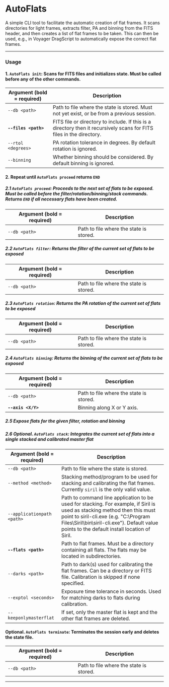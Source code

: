 
# AutoFlats
A simple CLI tool to facilitate the automatic creation of flat frames. It scans directories for light frames, extracts filter, PA and binning from the FITS header, and then creates a list of flat frames to be taken. This can then be used, e.g., in Voyager DragScript to automatically expose the correct flat frames.

---
### Usage

#### 1. `AutoFlats init`: Scans for FITS files and initializes state. Must be called before any of the other commands.
| Argument (bold = required) | Description                   |
|----------------------------|-------------------------------|
|`--db <path>` | Path to file where the state is stored. Must not yet exist, or be from a previous session. |
|<b>`--files <path>`</b> | FITS file or directory to include. If this is a directory then it recursively scans for FITS files in the directory. |
|`--rtol <degrees>`          | PA rotation tolerance in degrees. By default rotation is ignored. |
|`--binning`       | Whether binning should be considered. By default binning is ignored. |

#### 2. Repeat until `AutoFlats proceed` returns `END`
##### 2.1 `AutoFlats proceed`: Proceeds to the next set of flats to be exposed. Must be called before the filter/rotation/binning/stack commands. Returns `END` if all necessary flats have been created.
| Argument (bold = required) | Description                   |
|----------------------------|-------------------------------|
|`--db <path>` | Path to file where the state is stored. |
##### 2.2 `AutoFlats filter`: Returns the filter of the current set of flats to be exposed
| Argument (bold = required) | Description                   |
|----------------------------|-------------------------------|
|`--db <path>` | Path to file where the state is stored. |
##### 2.3 `AutoFlats rotation`: Returns the PA rotation of the current set of flats to be exposed
| Argument (bold = required) | Description                   |
|----------------------------|-------------------------------|
|`--db <path>` | Path to file where the state is stored. |
##### 2.4 `AutoFlats binning`: Returns the binning of the current set of flats to be exposed
| Argument (bold = required) | Description                   |
|----------------------------|-------------------------------|
|`--db <path>` | Path to file where the state is stored. |
|<b>`--axis <X/Y>`</b> | Binning along X or Y axis. |
##### 2.5 Expose flats for the given filter, rotation and binning
##### 2.6 Optional. `AutoFlats stack`: Integrates the current set of flats into a single stacked and calibrated master flat
| Argument (bold = required) | Description                   |
|----------------------------|-------------------------------|
|`--db <path>` | Path to file where the state is stored. |
|`--method <method>` | Stacking method/program to be used for stacking and calibrating the flat frames. Currently `siril` is the only valid value. |
|`--applicationpath <path>` | Path to command line application to be used for stacking. For example, if Siril is used as stacking method then this must point to siril-cli.exe (e.g. \"C:\\Program Files\\Siril\\bin\\siril-cli.exe\"). Default value points to the default install location of Siril. |
|<b>`--flats <path>`</b> | Path to flat frames. Must be a directory containing all flats. The flats may be located in subdirectories. |
|`--darks <path>` | Path to dark(s) used for calibrating the flat frames. Can be a directory or FITS file. Calibration is skipped if none specified. |
|`--exptol <seconds>` | Exposure time tolerance in seconds. Used for matching darks to flats during calibration. |
|`--keeponlymasterflat` | If set, only the master flat is kept and the other flat frames are deleted. |

#### Optional. `AutoFlats terminate`: Terminates the session early and deletes the state file.
| Argument (bold = required) | Description                   |
|----------------------------|-------------------------------|
|`--db <path>` | Path to file where the state is stored. |
---
